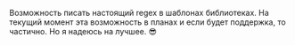 Возможность писать настоящий regex в шаблонах библиотеках. На текущий момент эта возможность в планах и если будет поддержка, то частично. Но я надеюсь на лучшее. 😎